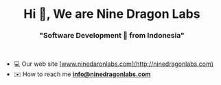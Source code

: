 <h1 align="center">Hi 👋, We are Nine Dragon Labs </h1>
<h3 align="center">"Software Development 🚀 from Indonesia"</h3>
<br>

- 💻 Our web site [www.ninedaronlabs.com](http://ninedragonlabs.com)
- ✉️ How to reach me **info@ninedragonlabs.com**


